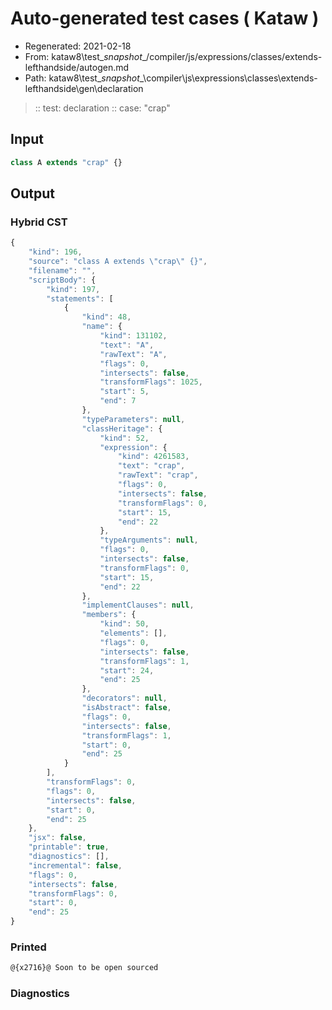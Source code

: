 # Auto-generated test cases ( Kataw )
- Regenerated: 2021-02-18
- From: kataw8\test\__snapshot__/compiler/js/expressions/classes/extends-lefthandside/autogen.md
- Path: kataw8\test\__snapshot__\compiler\js\expressions\classes\extends-lefthandside\gen\declaration
> :: test: declaration
> :: case: "crap"
## Input

`````js
class A extends "crap" {}
`````

## Output


### Hybrid CST


```javascript
{
    "kind": 196,
    "source": "class A extends \"crap\" {}",
    "filename": "",
    "scriptBody": {
        "kind": 197,
        "statements": [
            {
                "kind": 48,
                "name": {
                    "kind": 131102,
                    "text": "A",
                    "rawText": "A",
                    "flags": 0,
                    "intersects": false,
                    "transformFlags": 1025,
                    "start": 5,
                    "end": 7
                },
                "typeParameters": null,
                "classHeritage": {
                    "kind": 52,
                    "expression": {
                        "kind": 4261583,
                        "text": "crap",
                        "rawText": "crap",
                        "flags": 0,
                        "intersects": false,
                        "transformFlags": 0,
                        "start": 15,
                        "end": 22
                    },
                    "typeArguments": null,
                    "flags": 0,
                    "intersects": false,
                    "transformFlags": 0,
                    "start": 15,
                    "end": 22
                },
                "implementClauses": null,
                "members": {
                    "kind": 50,
                    "elements": [],
                    "flags": 0,
                    "intersects": false,
                    "transformFlags": 1,
                    "start": 24,
                    "end": 25
                },
                "decorators": null,
                "isAbstract": false,
                "flags": 0,
                "intersects": false,
                "transformFlags": 1,
                "start": 0,
                "end": 25
            }
        ],
        "transformFlags": 0,
        "flags": 0,
        "intersects": false,
        "start": 0,
        "end": 25
    },
    "jsx": false,
    "printable": true,
    "diagnostics": [],
    "incremental": false,
    "flags": 0,
    "intersects": false,
    "transformFlags": 0,
    "start": 0,
    "end": 25
}
```

### Printed


```javascript
@{x2716}@ Soon to be open sourced
```

### Diagnostics


```javascript

```

